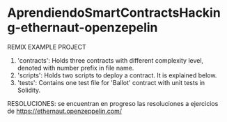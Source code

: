 # AprendiendoSmartContractsHacking-ethernaut-openzepelin
REMIX EXAMPLE PROJECT

1. 'contracts': Holds three contracts with different complexity level, denoted with number prefix in file name.
2. 'scripts': Holds two scripts to deploy a contract. It is explained below.
3. 'tests': Contains one test file for 'Ballot' contract with unit tests in Solidity.

RESOLUCIONES: 
se encuentran en progreso las resoluciones a ejercicios de https://ethernaut.openzeppelin.com/
